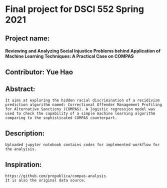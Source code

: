 # Final project for DSCI 552 Spring 2021

## Project name: 
#### Reviewing and Analyzing Social Injustice Problems behind Application of Machine Learning Techniques: A Practical Case on COMPAS

## Contributor: Yue Hao

## Abstract:
    It aims at exploring the hidden racial discrimination of a recidivism prediction algorithm named: Correctional Offender Management Profiling for Alternative Sanctions (COMPAS). A logistic regression model was used to check the capability of a simple machine learning algorithm comparing to the sophisticated COMPAS counterpart.  

## Description:
    Uploaded jupyter notebook contains codes for implemented workflow for the analyisis.
    
## Inspiration:
    https://github.com/propublica/compas-analysis
    It is also the original data source.
    
